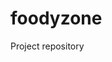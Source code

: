 # foodyzone

Project repository

<!-- Update 2024-11-06T12:43:44+05:30 -->
<!-- Update 2024-11-11T07:06:03+05:30 -->
<!-- Update 2024-11-16T14:06:10+05:30 -->
<!-- Update 2024-11-16T12:58:10+05:30 -->
<!-- Update 2024-11-24T19:33:13+05:30 -->
<!-- Update 2024-11-25T15:21:17+05:30 -->
<!-- Update 2024-11-26T07:02:18+05:30 -->
<!-- Update 2024-12-25T13:39:23+05:30 -->
<!-- Update 2025-01-01T15:18:26+05:30 -->
<!-- Update 2025-01-14T13:51:29+05:30 -->
<!-- Update 2025-02-05T16:56:32+05:30 -->
<!-- Update 2025-02-17T18:05:34+05:30 -->
<!-- Update 2025-02-19T11:52:35+05:30 -->
<!-- Update 2025-03-25T13:23:39+05:30 -->
<!-- Update 2025-04-15T16:59:43+05:30 -->
<!-- Update 2025-04-16T12:13:45+05:30 -->
<!-- Update 2025-04-16T16:37:45+05:30 -->
<!-- Update 2025-04-19T11:39:46+05:30 -->
<!-- Update 2025-04-22T18:15:49+05:30 -->
<!-- Update 2025-04-22T14:33:49+05:30 -->
<!-- Update 2025-04-22T15:31:49+05:30 -->
<!-- Update 2025-05-07T12:56:51+05:30 -->
<!-- Update 2025-07-15T10:12:05+05:30 -->
<!-- Update 2025-07-22T13:25:07+05:30 -->
<!-- Update 2025-09-11T06:49:12+05:30 -->
<!-- Update 2025-09-13T18:30:15+05:30 -->
<!-- Update 2025-09-20T17:57:16+05:30 -->
<!-- Update 2025-09-22T05:38:18+05:30 -->
<!-- Update 2025-09-23T15:59:19+05:30 -->
<!-- Update 2025-09-27T14:10:21+05:30 -->
<!-- Update 2025-09-28T18:06:23+05:30 -->
<!-- Update 2025-10-04T05:47:24+05:30 -->
<!-- Update 2025-10-17T07:56:27+05:30 -->